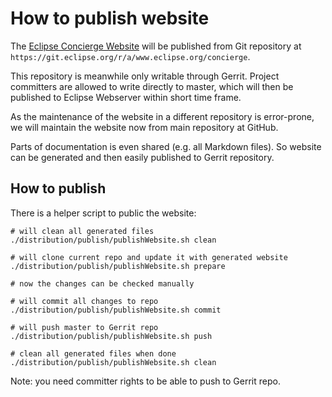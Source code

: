 # How to publish website

The [Eclipse Concierge Website](http://eclipse.org/concierge) will be published from Git repository at `https://git.eclipse.org/r/a/www.eclipse.org/concierge`.

This repository is meanwhile only writable through Gerrit. Project committers are allowed to write directly to master, which will then be published to Eclipse Webserver within short time frame.

As the maintenance of the website in a different repository is error-prone, we will maintain the website now from main repository at GitHub.

Parts of documentation is even shared (e.g. all Markdown files). So website can be generated and then easily published to Gerrit repository.

## How to publish

There is a helper script to public the website:

```
# will clean all generated files
./distribution/publish/publishWebsite.sh clean

# will clone current repo and update it with generated website
./distribution/publish/publishWebsite.sh prepare

# now the changes can be checked manually

# will commit all changes to repo 
./distribution/publish/publishWebsite.sh commit

# will push master to Gerrit repo
./distribution/publish/publishWebsite.sh push

# clean all generated files when done
./distribution/publish/publishWebsite.sh clean
```

Note: you need committer rights to be able to push to Gerrit repo.
